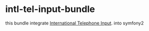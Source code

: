 intl-tel-input-bundle
=====================

this bundle integrate [International Telephone Input](http://jackocnr.com/intl-tel-input.html). into symfony2
